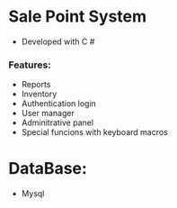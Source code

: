 # Sale Point System
- Developed with C #

### Features:
- Reports
- Inventory
- Authentication login
- User manager
- Adminitrative panel
- Special funcions with keyboard macros

# DataBase:
- Mysql
